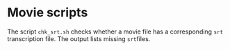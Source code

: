 # Movie scripts

The script `chk_srt.sh` checks whether a movie file has a corresponding `srt` transcription file. The output lists missing `srt`files.



